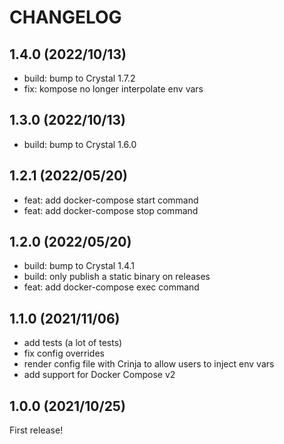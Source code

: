 # CHANGELOG

## 1.4.0 (2022/10/13)

* build: bump to Crystal 1.7.2
* fix: kompose no longer interpolate env vars

## 1.3.0 (2022/10/13)

* build: bump to Crystal 1.6.0

## 1.2.1 (2022/05/20)

* feat: add docker-compose start command
* feat: add docker-compose stop command

## 1.2.0 (2022/05/20)

* build: bump to Crystal 1.4.1
* build: only publish a static binary on releases
* feat: add docker-compose exec command

## 1.1.0 (2021/11/06)

* add tests (a lot of tests)
* fix config overrides
* render config file with Crinja to allow users to inject env vars
* add support for Docker Compose v2

## 1.0.0 (2021/10/25)

First release!
